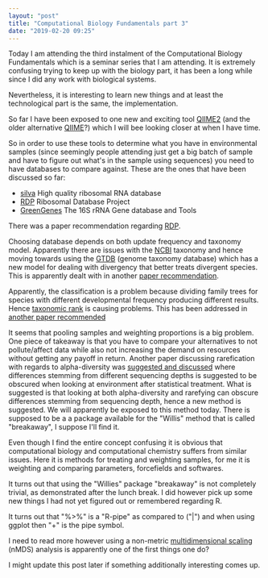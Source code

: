 ```yaml
---
layout: "post"
title: "Computational Biology Fundamentals part 3"
date: "2019-02-20 09:25"
---
```

Today I am attending the third instalment of the Computational Biology Fundamentals which is a seminar series that I am attending. It is extremely confusing trying to keep up with the biology part, it has been a long while since I did any work with biological systems.

Nevertheless, it is interesting to learn new things and at least the technological part is the same, the implementation.

So far I have been exposed to one new and exciting tool [QIIME2](https://qiime2.org/) (and the older alternative [QIIME](https://qiime.org)?) which I will bee looking closer at when I have time.

So in order to use these tools to determine what you have in environmental samples (since seemingly people attending just get a big batch of sample and have to figure out what's in the sample using sequences) you need to have databases to compare against. These are the ones that have been discussed so far:

* [silva](https://www.arb-silva.de/) High quality ribosomal RNA database
* [RDP](http://rdp.cme.msu.edu/) Ribosomal Database Project
* [GreenGenes](http://greengenes.secondgenome.com/) The 16S rRNA Gene database and Tools

There was a paper recommendation regarding [RDP](https://dx.doi.org/10.1128/AEM.00062-07).

Choosing database depends on both update frequency and taxonomy model. Apparently there are issues with the [NCBI](https://www.ncbi.nlm.nih.gov/taxonomy) taxonomy and hence moving towards using the [GTDB](http://gtdb.ecogenomic.org/) (genome taxonomy database) which has a new model for dealing with divergency that better treats divergent species. This is apparently dealt with in another [paper recommendation](https://dx.doi.org/10.1038/nbt.4229).

Apparently, the classification is a problem because dividing family trees for species with different developmental frequency producing different results. Hence [taxonomic rank](https://en.wikipedia.org/wiki/Taxonomic_rank) is causing problems. This has been addressed in [another paper recommended](https://dx.doi.org/10.1371/journal.pcbi.1003531)

It seems that pooling samples and weighting proportions is a big problem. One piece of takeaway is that you have to compare your alternatives to not pollute/affect data while also not increasing the demand on resources without getting any payoff in return. Another paper discussing rarefication with regards to alpha-diversity was [suggested and discussed](https://dx.doi.org/10.1101/231878) where differences stemming from different sequencing depths is suggested to be obscured when looking at environment after statistical treatment. What is suggested is that looking at both alpha-diversity and rarefying can obscure differences stemming from sequencing depth, hence a new method is suggested. We will apparently be exposed to this method today. There is supposed to be a a package available for the "Willis" method that is called "breakaway", I suppose I'll find it.

Even though I find the entire concept confusing it is obvious that computational biology and computational chemistry suffers from similar issues. Here it is methods for treating and weighting samples, for me it is weighting and comparing parameters, forcefields and softwares.

It turns out that using the "Willies" package "breakaway" is not completely trivial, as demonstrated after the lunch break. I did however pick up some new things I had not yet figured out or remembered regarding R.

It turns out that "%>%" is a "R-pipe" as compared to ("|") and when using ggplot then "+" is the pipe symbol.

I need to read more however using a non-metric [multidimensional scaling](https://en.wikipedia.org/wiki/Multidimensional_scaling) (nMDS) analysis is apparently one of the first things one do?

I might update this post later if something additionally interesting comes up.
